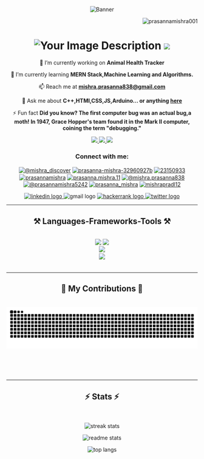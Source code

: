 <p align="center">
  
  <img src="https://user-images.githubusercontent.com/74038190/225813708-98b745f2-7d22-48cf-9150-083f1b00d6c9.gif" alt="Banner" />
</p>
<p align="right"> <img src="https://komarev.com/ghpvc/?username=prasannamishra001&label=Profile%20views&color=0e75b6&style=flat" alt="prasannamishra001" /> </p>

<h1 align="center">
  <img src="https://user-images.githubusercontent.com/74038190/216122041-518ac897-8d92-4c6b-9b3f-ca01dcaf38ee.png" alt="Your Image Description" width="80" />
    <img src="https://readme-typing-svg.herokuapp.com/?font=Righteous&size=35&center=true&vCenter=true&width=500&height=70&duration=4000&lines=Hi+There!+👋;+I'm+Prasanna+Mishra!;" />

</h1>



<div align="center">
 
 🔭 I’m currently working on **Animal Health Tracker**
 
 🌱 I’m currently learning **MERN Stack,Machine Learning and Algorithms.**

 📫 Reach me at  **mishra.prasanna838@gmail.com**

💬 Ask me about **C++,HTMl,CSS,JS,Arduino... or anything [here](https://github.com/PrasannaMishra001/myrepo/issues)**

⚡ Fun fact **Did you know? The first computer bug was an actual bug,a moth! In 1947, Grace Hopper's team found it in the Mark II computer, coining the term "debugging."**

 </div>

<div align="center"> 
  <a href="mailto:mishra.prasanna@gmail.com">
    <img src="https://img.shields.io/badge/Gmail-D14836?style=for-the-badge&logo=gmail&logoColor=white" />
  </a>
  <a href="https://www.linkedin.com/in/prasanna-mishra-32960927b/" target="_blank">
    <img src="https://img.shields.io/badge/LinkedIn-0077B5?style=for-the-badge&logo=linkedin&logoColor=white" target="_blank" />
  </a>
  <a href="https://x.com/prasannamis838" target="_blank">
    <img src="https://img.shields.io/badge/X-%23000000.svg?style=for-the-badge&logo=X&logoColor=white" target="_blank" />
  </a>
  
  <!-- <a href="" target="_blank">    
     <img src="https://img.shields.io/badge/Portfolio-FF5722?style=for-the-badge&logo=todoist&logoColor=white" target="_blank" /> 
  </a> -->
</div>

<h3 align="center">Connect with me:</h3>
<p align="center">
<a href="https://twitter.com/@mishra_discover" target="blank"><img align="center" src="https://raw.githubusercontent.com/rahuldkjain/github-profile-readme-generator/master/src/images/icons/Social/twitter.svg" alt="@mishra_discover" height="30" width="40" /></a>
<a href="https://linkedin.com/in/prasanna-mishra-32960927b" target="blank"><img align="center" src="https://raw.githubusercontent.com/rahuldkjain/github-profile-readme-generator/master/src/images/icons/Social/linked-in-alt.svg" alt="prasanna-mishra-32960927b" height="30" width="40" /></a>
<a href="https://stackoverflow.com/users/23150933" target="blank"><img align="center" src="https://raw.githubusercontent.com/rahuldkjain/github-profile-readme-generator/master/src/images/icons/Social/stack-overflow.svg" alt="23150933" height="30" width="40" /></a>
<a href="https://kaggle.com/prasannamishra" target="blank"><img align="center" src="https://raw.githubusercontent.com/rahuldkjain/github-profile-readme-generator/master/src/images/icons/Social/kaggle.svg" alt="prasannamishra" height="30" width="40" /></a>
<a href="https://instagram.com/prasanna.mishra.11" target="blank"><img align="center" src="https://raw.githubusercontent.com/rahuldkjain/github-profile-readme-generator/master/src/images/icons/Social/instagram.svg" alt="prasanna.mishra.11" height="30" width="40" /></a>
<a href="https://medium.com/@mishra.prasanna838" target="blank"><img align="center" src="https://raw.githubusercontent.com/rahuldkjain/github-profile-readme-generator/master/src/images/icons/Social/medium.svg" alt="@mishra.prasanna838" height="30" width="40" /></a>
<a href="https://www.youtube.com/c/@prasannamishra5242" target="blank"><img align="center" src="https://raw.githubusercontent.com/rahuldkjain/github-profile-readme-generator/master/src/images/icons/Social/youtube.svg" alt="@prasannamishra5242" height="30" width="40" /></a>
<a href="" target="blank"><img align="center" src="https://raw.githubusercontent.com/rahuldkjain/github-profile-readme-generator/master/src/images/icons/Social/leet-code.svg" alt="prasanna_mishra" height="30" width="40" /></a>
<a href="https://auth.geeksforgeeks.org/user/mishrapradl12" target="blank"><img align="center" src="https://raw.githubusercontent.com/rahuldkjain/github-profile-readme-generator/master/src/images/icons/Social/geeks-for-geeks.svg" alt="mishrapradl12" height="30" width="40" /></a>
</p>
<div align="center">
  <a href="https://www.linkedin.com/in/prasanna-mishra-32960927b/" target="_blank">
    <img src="https://img.shields.io/static/v1?message=LinkedIn&logo=linkedin&label=Prasanna%20Mishra&color=0077B5&logoColor=white&labelColor=24a8f0&style=for-the-badge" height="35" alt="linkedin logo"  />
  </a>
  <img src="https://img.shields.io/static/v1?message=Gmail&logo=gmail&label=mishra.prasanna838@gmail.com&color=D14836&logoColor=white&labelColor=fa3939&style=for-the-badge" height="35" alt="gmail logo"  />
  <a href="https://www.hackerrank.com/profile/mishra_prasanna1" target="_blank">
    <img src="https://img.shields.io/static/v1?message=HackerRank&logo=hackerrank&label=@mishra_prasanna1&color=2EC866&logoColor=&labelColor=f0f5f1&style=for-the-badge" height="35" alt="hackerrank logo"  />
  </a>
  
  <a href="https://x.com/mishra_discover" target="_blank">
    <img src="https://img.shields.io/static/v1?message=Twitter&logo=twitter&label=@mishra_discover&color=1DA1F2&logoColor=white&labelColor=blue&style=for-the-badge" height="35" alt="twitter logo"  />
  </a>
</div>


<!-- <p align="left"> <a href="https://github.com/ryo-ma/github-profile-trophy"><img src="https://github-profile-trophy.vercel.app/?username=prasannamishra001" alt="prasannamishra001" /></a> </p> -->
 <hr/>
 
<h2 align="center">⚒️ Languages-Frameworks-Tools ⚒️</h2>
<br/>
<!-- bootstrap,mui,r,flask -->
<div align="center">
    <img src="https://skillicons.dev/icons?i=react,html,css,vscode,github,figma,kotlin,tailwind,git,mysql" />
    <img src="https://skillicons.dev/icons?i=nodejs,python,javascript,typescript,express,firebase,mongodb,c,java,nextjs" /><br>
    <img src="https://skillicons.dev/icons?i=arduino,cpp,django,bash,wordpress,windows,sublime,prisma,npm,devto" /><br>
     <img src="https://skillicons.dev/icons?i=linux,github,autocad,notion,replit,git,vim" /><br>
</div>

<br/>
<hr/>

<div align="center">
  <h2>🐍 My Contributions 🐍</h2>
  <br>
 <img src="https://raw.githubusercontent.com/PrasannaMishra001/PrasannaMishra001/output/snake.svg" alt="Snake animation" />

<br/><br/><br/>
</div>

<hr/>

<h2 align="center">⚡ Stats ⚡</h2>
<br>
<div align=center>

<p align="center">
  <img width="400" src="https://github-readme-streak-stats.herokuapp.com/?user=prasannamishra001&theme=dark" alt="streak stats" />
</p>
<p align="center">
  <img width="400" src="https://github-readme-stats.vercel.app/api?username=PrasannaMishra001&hide_title=false&hide_rank=false&show_icons=true&include_all_commits=true&count_private=true&disable_animations=false&theme=dark&locale=en&hide_border=false" alt="readme stats" />
</p>
<p align="center">
  <img width="400" src="https://github-readme-stats.vercel.app/api/top-langs?username=PrasannaMishra001&locale=en&hide_title=false&layout=compact&card_width=320&langs_count=5&theme=dark&hide_border=false" alt="top langs" />
</p>


</div>





